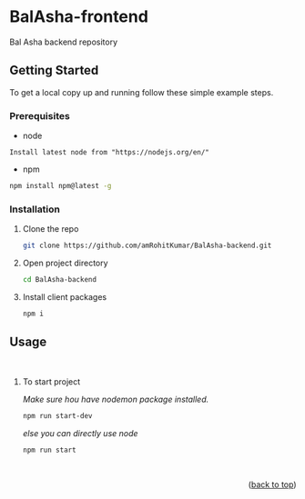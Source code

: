 # BalAsha-frontend
Bal Asha backend repository

## Getting Started

To get a local copy up and running follow these simple example steps.

### Prerequisites

- node
```
Install latest node from "https://nodejs.org/en/"
```

- npm
 ```sh
 npm install npm@latest -g
````

### Installation


1. Clone the repo

   ```sh
   git clone https://github.com/amRohitKumar/BalAsha-backend.git
   ```
2. Open project directory

    ```sh
    cd BalAsha-backend
    ```
3. Install client packages

   ```sh
   npm i
   ```


<!-- USAGE EXAMPLES -->

## Usage

<br>

1. To start project

    _Make sure hou have nodemon package installed._
    
   ```sh
   npm run start-dev
   ```
   _else you can directly use node_

   ```sh
   npm run start
   ```
<br>

<p align="right">(<a href="#readme-top">back to top</a>)</p>